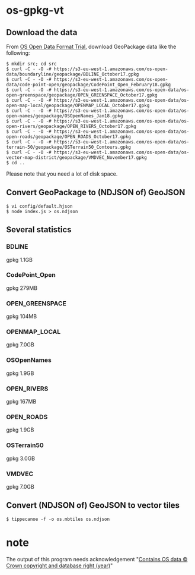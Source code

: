# os-gpkg-vt

## Download the data
From [OS Open Data Format Trial](http://data-format-trial-osonline.opendata.arcgis.com), download GeoPackage data like the following:

```console
$ mkdir src; cd src
$ curl -C - -O -# https://s3-eu-west-1.amazonaws.com/os-open-data/boundaryline/geopackage/BDLINE_October17.gpkg
$ curl -C - -O -# https://s3-eu-west-1.amazonaws.com/os-open-data/code-point-open/geopackage/CodePoint_Open_February18.gpkg
$ curl -C - -O -# https://s3-eu-west-1.amazonaws.com/os-open-data/os-open-greenspace/geopackage/OPEN_GREENSPACE_October17.gpkg
$ curl -C - -O -# https://s3-eu-west-1.amazonaws.com/os-open-data/os-open-map-local/geopackage/OPENMAP_LOCAL_October17.gpkg
$ curl -C - -O -# https://s3-eu-west-1.amazonaws.com/os-open-data/os-open-names/geopackage/OSOpenNames_Jan18.gpkg
$ curl -C - -O -# https://s3-eu-west-1.amazonaws.com/os-open-data/os-open-rivers/geopackage/OPEN_RIVERS_October17.gpkg
$ curl -C - -O -# https://s3-eu-west-1.amazonaws.com/os-open-data/os-open-roads/geopackage/OPEN_ROADS_October17.gpkg
$ curl -C - -O -# https://s3-eu-west-1.amazonaws.com/os-open-data/os-terrain-50/geopackage/OSTerrain50_Contours.gpkg
$ curl -C - -O -# https://s3-eu-west-1.amazonaws.com/os-open-data/os-vector-map-district/geopackage/VMDVEC_November17.gpkg
$ cd ..
```

Please note that you need a lot of disk space.

## Convert GeoPackage to (NDJSON of) GeoJSON

```console
$ vi config/default.hjson
$ node index.js > os.ndjson
```

## Several statistics
### BDLINE
gpkg 1.1GB

### CodePoint_Open
gpkg 279MB

### OPEN_GREENSPACE
gpkg 104MB

### OPENMAP_LOCAL
gpkg 7.0GB

### OSOpenNames
gpkg 1.9GB

### OPEN_RIVERS
gpkg 167MB

### OPEN_ROADS
gpkg 1.9GB

### OSTerrain50
gpkg 3.0GB

### VMDVEC
gpkg 7.0GB

## Convert (NDJSON of) GeoJSON to vector tiles

```console
$ tippecanoe -f -o os.mbtiles os.ndjson
```

##

# note
The output of this program needs acknowledgement "[Contains OS data © Crown copyright and database right (year)](https://www.ordnancesurvey.co.uk/business-and-government/licensing/using-creating-data-with-os-products/os-opendata.html)"
